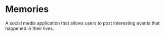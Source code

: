 # Memories
A social media application that allows users to post interesting events that happened in their lives.
